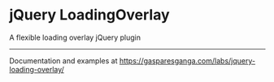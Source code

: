 # jQuery LoadingOverlay

A flexible loading overlay jQuery plugin

---

Documentation and examples at https://gasparesganga.com/labs/jquery-loading-overlay/
